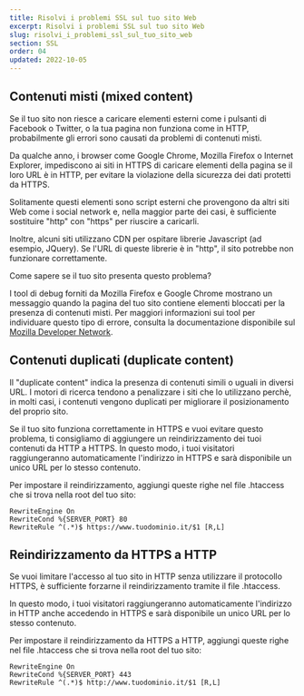 ```yaml
---
title: Risolvi i problemi SSL sul tuo sito Web
excerpt: Risolvi i problemi SSL sul tuo sito Web
slug: risolvi_i_problemi_ssl_sul_tuo_sito_web
section: SSL
order: 04
updated: 2022-10-05
---
```



## Contenuti misti (mixed content)
Se il tuo sito non riesce a caricare elementi esterni come i pulsanti di Facebook o Twitter, o la tua pagina non funziona come in HTTP, probabilmente gli errori sono causati da problemi di contenuti misti.

Da qualche anno, i browser come Google Chrome, Mozilla Firefox o Internet Explorer, impediscono ai siti in HTTPS di caricare elementi della pagina se il loro URL è in HTTP, per evitare la violazione della sicurezza dei dati protetti da HTTPS.

Solitamente questi elementi sono script esterni che provengono da altri siti Web come i social network e, nella maggior parte dei casi, è sufficiente sostituire "http" con "https" per riuscire a caricarli.

Inoltre, alcuni siti utilizzano CDN per ospitare librerie Javascript (ad esempio, JQuery). Se l'URL di queste librerie è in "http", il sito potrebbe non funzionare correttamente.

Come sapere se il tuo sito presenta questo problema?

I tool di debug forniti da Mozilla Firefox e Google Chrome mostrano un messaggio quando la pagina del tuo sito contiene elementi bloccati per la presenza di contenuti misti. Per maggiori informazioni sui tool per individuare questo tipo di errore, consulta la documentazione disponibile sul [Mozilla Developer Network](https://developer.mozilla.org/en-us/docs/Web/Security/Mixed_content).


## Contenuti duplicati (duplicate content)
Il "duplicate content" indica la presenza di contenuti simili o uguali in diversi URL. I motori di ricerca tendono a penalizzare i siti che lo utilizzano perchè, in molti casi, i contenuti vengono duplicati per migliorare il posizionamento del proprio sito.

Se il tuo sito funziona correttamente in HTTPS e vuoi evitare questo problema, ti consigliamo di aggiungere un reindirizzamento dei tuoi contenuti da HTTP a HTTPS. In questo modo, i tuoi visitatori raggiungeranno automaticamente l'indirizzo in HTTPS e sarà disponibile un unico URL per lo stesso contenuto.

Per impostare il reindirizzamento, aggiungi queste righe nel file .htaccess che si trova nella root del tuo sito:


```
RewriteEngine On
RewriteCond %{SERVER_PORT} 80
RewriteRule ^(.*)$ https://www.tuodominio.it/$1 [R,L]
```




## Reindirizzamento da HTTPS a HTTP
Se vuoi limitare l'accesso al tuo sito in HTTP senza utilizzare il protocollo HTTPS, è sufficiente forzarne il reindirizzamento tramite il file .htaccess.

In questo modo, i tuoi visitatori raggiungeranno automaticamente l'indirizzo in HTTP anche accedendo in HTTPS e sarà disponibile un unico URL per lo stesso contenuto.

Per impostare il reindirizzamento da HTTPS a HTTP, aggiungi queste righe nel file .htaccess che si trova nella root del tuo sito:


```
RewriteEngine On
RewriteCond %{SERVER_PORT} 443
RewriteRule ^(.*)$ http://www.tuodominio.it/$1 [R,L]
```



